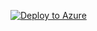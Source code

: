 [![Deploy to Azure](http://azuredeploy.net/deploybutton.png)](https://protected-ravine-72359.herokuapp.com/)
